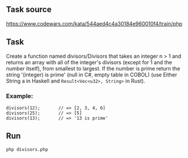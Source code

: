 ## Task source 
https://www.codewars.com/kata/544aed4c4a30184e960010f4/train/php

## Task
Create a function named divisors/Divisors that takes an integer n > 1 
and returns an array with all of the integer's divisors
(except for 1 and the number itself), from smallest to largest. 
If the number is prime return the string '(integer) is prime'
(null in C#, empty table in COBOL) 
(use Either String a in Haskell and ``Result<Vec<u32>, String>`` in Rust).

### Example:
```
divisors(12);       // => [2, 3, 4, 6]
divisors(25);       // => [5]
divisors(13);       // => '13 is prime'
```

## Run
```
php divisors.php
```
